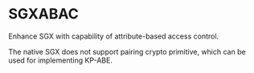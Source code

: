 # SGXABAC

Enhance SGX with capability of attribute-based access control.

The native SGX does not support pairing crypto primitive, which can be used for implementing KP-ABE.
